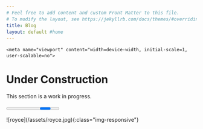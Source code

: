 ```yaml
---
# Feel free to add content and custom Front Matter to this file.
# To modify the layout, see https://jekyllrb.com/docs/themes/#overriding-theme-defaults
title: Blog
layout: default #home
---
```


<html>
  <head>
    <meta charset="utf-8">
    <meta http-equiv="X-UA-Compatible" content="chrome=1">
  <!-- 
    <link rel="stylesheet" href="stylesheets/styles.css">
    <link rel="stylesheet" href="stylesheets/pygment_trac.css"> ama-->
    <script src="https://ajax.googleapis.com/ajax/libs/jquery/1.7.1/jquery.min.js"></script>
    <!-- <script src="javascripts/respond.js"></script> -->
    <!--[if lt IE 9]>
      <script src="//html5shiv.googlecode.com/svn/trunk/html5.js"></script>
    <![endif]-->
    <!--[if lt IE 8]>
    <link rel="stylesheet" href="stylesheets/ie.css">
    <![endif]-->
    <!-- Global site tag (gtag.js) - Google Analytics -->
<script async src="https://www.googletagmanager.com/gtag/js?id=UA-153197216-1"></script>
<script>
  window.dataLayer = window.dataLayer || [];
  function gtag(){dataLayer.push(arguments);}
  gtag('js', new Date());

  gtag('config', 'UA-153197216-1');
</script>

    <meta name="viewport" content="width=device-width, initial-scale=1, user-scalable=no">

  </head>

  <h1>Under Construction</h1>
  <p>This section is a work in progress.</p>


  <progress></progress>

</html>
 ![royce](/assets/royce.jpg){:class="img-responsive"}